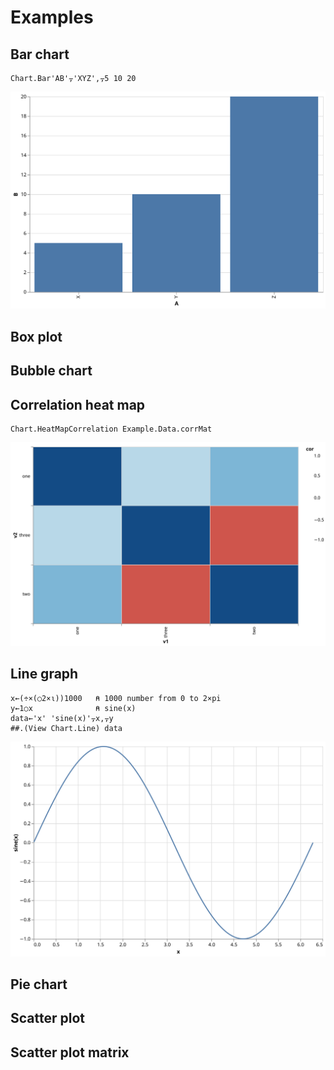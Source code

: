 # Examples

## Bar chart
```
Chart.Bar'AB'⍪'XYZ',⍪5 10 20
```

![Simple bar chart](./img/bar.svg)

## Box plot

## Bubble chart

## Correlation heat map
```
Chart.HeatMapCorrelation Example.Data.corrMat
```

![Correlation heat map](./img/correlation-heatmap.svg)

## Line graph
```
x←(÷×(○2×⍳))1000   ⍝ 1000 number from 0 to 2×pi
y←1○x              ⍝ sine(x)
data←'x' 'sine(x)'⍪x,⍪y
##.(View Chart.Line) data
```

![Line graph of sine function](./img/line.svg)

## Pie chart

## Scatter plot

## Scatter plot matrix

